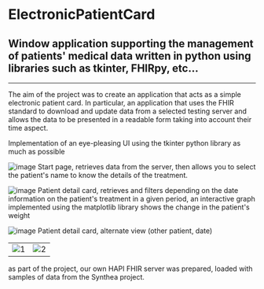# ElectronicPatientCard
## Window application supporting the management of patients' medical data written in python using libraries such as tkinter, FHIRpy, etc...
------------------------
  The aim of the project was to create an application that acts as a simple electronic patient card. In particular, an application that uses the FHIR standard to download and update data from a selected testing server and allows the data to be presented in a readable form taking into account their time aspect.

Implementation of an eye-pleasing UI using the tkinter python library as much as possible

![image](https://user-images.githubusercontent.com/77066408/175015143-547bd306-a338-493f-acfb-58ccfeac29b6.png)
Start page, retrieves data from the server, then allows you to select the patient's name to know the details of the treatment.


![image](https://user-images.githubusercontent.com/77066408/175015639-e43ed67e-37a1-4424-bdb8-d49fcfb085c0.png)
Patient detail card, retrieves and filters depending on the date information on the patient's treatment in a given period, an interactive graph implemented using the matplotlib library shows the change in the patient's weight


![image](https://user-images.githubusercontent.com/77066408/175016460-f746b421-13bf-4114-adb3-21f7df51b454.png)
Patient detail card,  alternate view (other patient, date)


<table>
  <tr>
    <td> <img src="https://user-images.githubusercontent.com/77066408/175018524-60ded457-0765-42b1-a416-409c032defd6.png"  alt="1" ></td>
    <td> <img src="https://user-images.githubusercontent.com/77066408/175023362-54d55668-21d1-48b0-80da-fb43e8769112.png"  alt="2" ></td>
  </tr> 
</table>
as part of the project, our own HAPI FHIR server was prepared, loaded with samples of data from the Synthea project.
